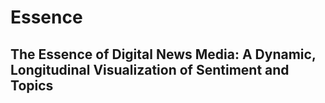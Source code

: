 <h1>Essence</h1>
<h2>The Essence of Digital News Media: A Dynamic, Longitudinal Visualization of Sentiment and Topics 
</h2>